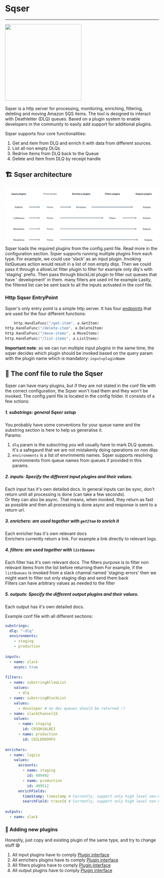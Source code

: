# Sqser

---

<img src="https://i.ibb.co/3RgfdPD/sqser.png" width="250" height="250">

Sqser is a http server for processing, monitoring, enriching, filtering, deleting and moving Amazon SQS items. The tool
is designed to interact with Deathletter (DLQ) queues. Based on a plugin system to enable developers in the community to
easily add support for additional plugins.

Sqser supports four core functionalities:

1. Get and item from DLQ and enrich it with data from different sources.
2. List all non empty DLQs
3. Redrive Items from DLQ back to the Queue
4. Delete and Item from DLQ by receipt handle

## 🏗️ Sqser architecture

![](./docs/arch.png)
Sqser loads the required plugins from the config.yaml file. Read more in the configuration section. Sqser supports
running multiple plugins from each type. For example, we could use 'slack' as an input plugin. Invoking listQueues
action would result in a list of non empty dlqs. Then we could pass it through a allowList filter plugin to filter for
example only dlq's with 'staging' prefix. Then pass through blockList plugin to filter out queues that have '
development' in them. many filters are used int he example Lastly, the filtered list can be sent back to all the inputs
activated in the conf file.

### Http Sqser EntryPoint

Sqser's only entry point is a simple http server. It has
four [endpoints](https://github.com/elithe1/sqser/blob/master/main.go) that are used for the four different functions:

```go
    http.HandleFunc("/get-item", a.GetItem)
http.HandleFunc("/delete-item", a.DeleteItem)
http.HandleFunc("/move-items", a.MoveItems)
http.HandleFunc("/list-items", a.ListItems)
```

**Important note**: as we can run multiple input plugins in the same time, the sqser decides which plugin should be
invoked based on the query param with the plugin name which is mandatory:
`input=pluginName`

## 📄 The conf file to rule the Sqser

Sqser can have many plugins, but if they are not stated in the conf file with the correct configuration, the Sqser won't
load them and they won't be invoked. The config.yaml file is located in the config folder. It consists of a few sctions:

##### 1. substrings: general Sqser setup

You probably have some conventions for your queue name and the substring section is here to help us generalise it.<br>
Params:

1. `dlq` param is the subsctring you will usually have to mark DLQ queues. It's a safegaurd that we are not mistakenly
   doing operations on non dlqs
2. `environments` is a list of envrinments names. Sqser supports resolving environments from queue names from queues if
   provided in this params.

##### 2. inputs: Specify the different input plugins and their values.

Each input has it's own detailed docs. In general inputs can be sync, don't return until all processing is done (can
take a few seconds).
<br>Or they can also be async. That means, when invoked, they return as fast as possible and then all processing is done
async and response is sent to a return url.

##### 3. enrichers: are used together with `getItem` to enrich it

Each enricher has it's own relevant docs<br>
Enrichers currently return a link. For example a link directly to relevant logs.

##### 4. filters: are used together with `listQueues`

Each filter has it's own relevant docs. The filters purpose is to filter non relevant items from the list before
returning them For example, if the `listQueues` is invoked from a slack channal named 'staging-errors' then we might
want to filter out only staging dlqs and send them back<br>
Filters can have arbitrary values as needed to the filter

##### 5. outputs: Specify the different output plugins and their values.

Each output has it's own detailed docs.

Example conf file with all different sections:

```yaml
substrings:
  dlq: "-dlq"
  environments:
    - staging
    - production

inputs:
  - name: slack
    async: true

filters:
  - name: substringAllowList
    values:
      - dlq
  - name: substringBlockList
    values:
      - developer # no dev queues should be returned :)
  - name: slackChannelId
    values:
      - name: staging
        id: C03QH16LBEJ
      - name: production
        id: C02LER699FX

enrichers:
  - name: logzio
    values:
      accounts:
        - name: staging
          id: 499492
        - name: production
          id: 499512
      enrichFields:
        timeStamp: timestamp # Currently, support only high level non-nested fields
        searchField: traceId # Currently, support only high level non-nested fields

outputs:
  - name: slack
```

### 🔌 Adding new plugins

Honestly, just copy and existing plugin of the same type, and try to change stuff 😅

1. All input plugins have to comply [Plugin interface](https://github.com/elithe1/sqser/blob/master/models/input.go)
1. All enrichers plugins have to
   comply [Plugin interface](https://github.com/elithe1/sqser/blob/master/models/enricher.go)
1. All filters plugins have to comply [Plugin interface](https://github.com/elithe1/sqser/blob/master/models/filter.go)
2. All output plugins have to comply [Plugin interface](https://github.com/elithe1/sqser/blob/master/models/output.go)
